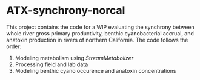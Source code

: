 # ATX-synchrony-norcal

This project contains the code for a WIP evaluating the synchrony between whole river gross primary productivity, benthic cyanobacterial accrual, and anatoxin production in rivers of northern California. The code follows the order:

1.  Modeling metabolism using *StreamMetabolizer*
2.  Processing field and lab data
3.  Modeling benthic cyano occurence and anatoxin concentrations
